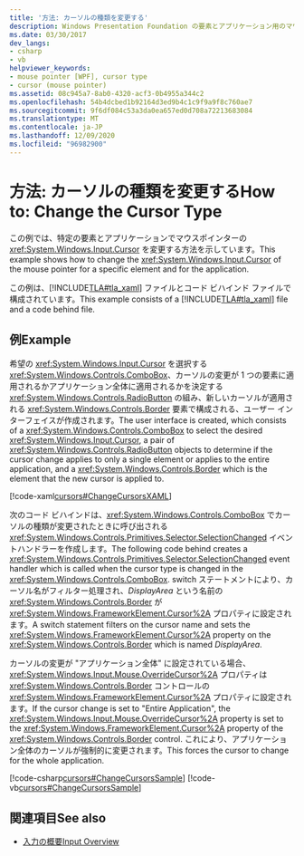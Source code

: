 ```yaml
---
title: '方法: カーソルの種類を変更する'
description: Windows Presentation Foundation の要素とアプリケーション用のマウス ポインター カーソルを変更します。 この例は、XAML と分離コード ファイルで構成されています。
ms.date: 03/30/2017
dev_langs:
- csharp
- vb
helpviewer_keywords:
- mouse pointer [WPF], cursor type
- cursor (mouse pointer)
ms.assetid: 08c945a7-8ab0-4320-acf3-0b4955a344c2
ms.openlocfilehash: 54b4dcbed1b92164d3ed9b4c1c9f9a9f8c760ae7
ms.sourcegitcommit: 9f6df084c53a3da0ea657ed0d708a72213683084
ms.translationtype: MT
ms.contentlocale: ja-JP
ms.lasthandoff: 12/09/2020
ms.locfileid: "96982900"
---
```

# <a name="how-to-change-the-cursor-type"></a><span data-ttu-id="33146-104">方法: カーソルの種類を変更する</span><span class="sxs-lookup"><span data-stu-id="33146-104">How to: Change the Cursor Type</span></span>
<span data-ttu-id="33146-105">この例では、特定の要素とアプリケーションでマウスポインターの <xref:System.Windows.Input.Cursor> を変更する方法を示しています。</span><span class="sxs-lookup"><span data-stu-id="33146-105">This example shows how to change the <xref:System.Windows.Input.Cursor> of the mouse pointer for a specific element and for the application.</span></span>  
  
 <span data-ttu-id="33146-106">この例は、[!INCLUDE[TLA#tla_xaml](../../../includes/tlasharptla-xaml-md.md)] ファイルとコード ビハインド ファイルで構成されています。</span><span class="sxs-lookup"><span data-stu-id="33146-106">This example consists of a [!INCLUDE[TLA#tla_xaml](../../../includes/tlasharptla-xaml-md.md)] file and a code behind file.</span></span>  
  
## <a name="example"></a><span data-ttu-id="33146-107">例</span><span class="sxs-lookup"><span data-stu-id="33146-107">Example</span></span>  
 <span data-ttu-id="33146-108">希望の <xref:System.Windows.Input.Cursor> を選択する <xref:System.Windows.Controls.ComboBox>、カーソルの変更が 1 つの要素に適用されるかアプリケーション全体に適用されるかを決定する <xref:System.Windows.Controls.RadioButton> の組み、新しいカーソルが適用される <xref:System.Windows.Controls.Border> 要素で構成される、ユーザー インターフェイスが作成されます。</span><span class="sxs-lookup"><span data-stu-id="33146-108">The user interface is created, which consists of a <xref:System.Windows.Controls.ComboBox> to select the desired <xref:System.Windows.Input.Cursor>, a pair of <xref:System.Windows.Controls.RadioButton> objects to determine if the cursor change applies to only a single element or applies to the entire application, and a <xref:System.Windows.Controls.Border> which is the element that the new cursor is applied to.</span></span>  
  
 [!code-xaml[cursors#ChangeCursorsXAML](~/samples/snippets/csharp/VS_Snippets_Wpf/cursors/CSharp/Window1.xaml#changecursorsxaml)]  
  
 <span data-ttu-id="33146-109">次のコード ビハインドは、<xref:System.Windows.Controls.ComboBox> でカーソルの種類が変更されたときに呼び出される <xref:System.Windows.Controls.Primitives.Selector.SelectionChanged> イベントハンドラーを作成します。</span><span class="sxs-lookup"><span data-stu-id="33146-109">The following code behind creates a <xref:System.Windows.Controls.Primitives.Selector.SelectionChanged> event handler which is called when the cursor type is changed in the <xref:System.Windows.Controls.ComboBox>.</span></span>  <span data-ttu-id="33146-110">switch ステートメントにより、カーソル名がフィルター処理され、*DisplayArea* という名前の <xref:System.Windows.Controls.Border> が <xref:System.Windows.FrameworkElement.Cursor%2A> プロパティに設定されます。</span><span class="sxs-lookup"><span data-stu-id="33146-110">A switch statement filters on the cursor name and sets the <xref:System.Windows.FrameworkElement.Cursor%2A> property on the <xref:System.Windows.Controls.Border> which is named *DisplayArea*.</span></span>  
  
 <span data-ttu-id="33146-111">カーソルの変更が "アプリケーション全体" に設定されている場合、<xref:System.Windows.Input.Mouse.OverrideCursor%2A> プロパティは <xref:System.Windows.Controls.Border> コントロールの <xref:System.Windows.FrameworkElement.Cursor%2A> プロパティに設定されます。</span><span class="sxs-lookup"><span data-stu-id="33146-111">If the cursor change is set to "Entire Application", the <xref:System.Windows.Input.Mouse.OverrideCursor%2A> property is set to the <xref:System.Windows.FrameworkElement.Cursor%2A> property of the <xref:System.Windows.Controls.Border> control.</span></span>  <span data-ttu-id="33146-112">これにより、アプリケーション全体のカーソルが強制的に変更されます。</span><span class="sxs-lookup"><span data-stu-id="33146-112">This forces the cursor to change for the whole application.</span></span>  
  
 [!code-csharp[cursors#ChangeCursorsSample](~/samples/snippets/csharp/VS_Snippets_Wpf/cursors/CSharp/Window1.xaml.cs#changecursorssample)]
 [!code-vb[cursors#ChangeCursorsSample](~/samples/snippets/visualbasic/VS_Snippets_Wpf/cursors/VisualBasic/Window1.xaml.vb#changecursorssample)]  
  
## <a name="see-also"></a><span data-ttu-id="33146-113">関連項目</span><span class="sxs-lookup"><span data-stu-id="33146-113">See also</span></span>

- [<span data-ttu-id="33146-114">入力の概要</span><span class="sxs-lookup"><span data-stu-id="33146-114">Input Overview</span></span>](input-overview.md)
